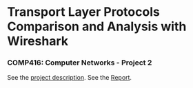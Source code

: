 # Transport Layer Protocols Comparison and Analysis with Wireshark
### COMP416: Computer Networks - Project 2

See the [project description](docs/COMP416-Project2.pdf).
See the [Report](docs/report.pdf).
